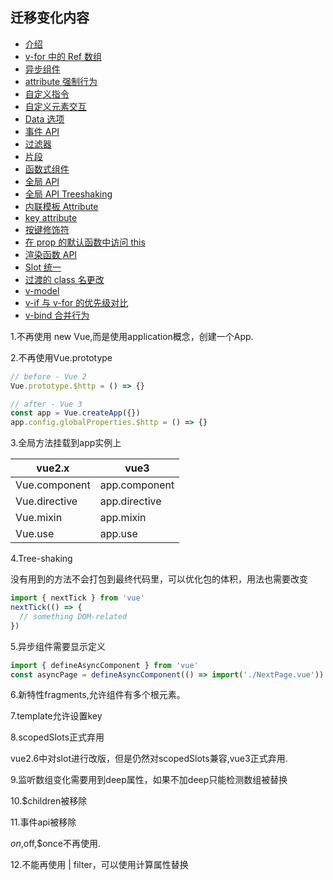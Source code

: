 ## 迁移变化内容

-   [介绍](https://www.bookstack.cn/read/vue-3.0-zh/15a0993c4926bec1.md)
-   [v-for 中的 Ref 数组](https://www.bookstack.cn/read/vue-3.0-zh/e171a635a4b49b03.md)
-   [异步组件](https://www.bookstack.cn/read/vue-3.0-zh/cd0b788c9e39cf48.md)
-   [attribute 强制行为](https://www.bookstack.cn/read/vue-3.0-zh/a1798e58e4dd5d8d.md)
-   [自定义指令](https://www.bookstack.cn/read/vue-3.0-zh/6c8f14446cde00fa.md)
-   [自定义元素交互](https://www.bookstack.cn/read/vue-3.0-zh/bf11790c67db7f03.md)
-   [Data 选项](https://www.bookstack.cn/read/vue-3.0-zh/eae1660ba011b414.md)
-   [事件 API](https://www.bookstack.cn/read/vue-3.0-zh/f3e04fad32d270d2.md)
-   [过滤器](https://www.bookstack.cn/read/vue-3.0-zh/b3c15fea5d9216ac.md)
-   [片段](https://www.bookstack.cn/read/vue-3.0-zh/311688527620a948.md)
-   [函数式组件](https://www.bookstack.cn/read/vue-3.0-zh/b62f3dbf0377a1eb.md)
-   [全局 API](https://www.bookstack.cn/read/vue-3.0-zh/b62e32b0a4722d1e.md)
-   [全局 API Treeshaking](https://www.bookstack.cn/read/vue-3.0-zh/9a639bd219402038.md)
-   [内联模板 Attribute](https://www.bookstack.cn/read/vue-3.0-zh/599cb7518d7ea915.md)
-   [key attribute](https://www.bookstack.cn/read/vue-3.0-zh/953f3b9719a0389a.md)
-   [按键修饰符](https://www.bookstack.cn/read/vue-3.0-zh/042235eaf42161b8.md)
-   [在 prop 的默认函数中访问 this](https://www.bookstack.cn/read/vue-3.0-zh/715c9fc8d10870ad.md)
-   [渲染函数 API](https://www.bookstack.cn/read/vue-3.0-zh/20f302abaeefe7e9.md)
-   [Slot 统一](https://www.bookstack.cn/read/vue-3.0-zh/84795b9f156c8e42.md)
-   [过渡的 class 名更改](https://www.bookstack.cn/read/vue-3.0-zh/e25d530df0347e9c.md)
-   [v-model](https://www.bookstack.cn/read/vue-3.0-zh/a6c964cc40610f48.md)
-   [v-if 与 v-for 的优先级对比](https://www.bookstack.cn/read/vue-3.0-zh/747373645ce0ba0b.md)
-   [v-bind 合并行为](https://www.bookstack.cn/read/vue-3.0-zh/a82844146d2a95a1.md)

1.不再使用 new Vue,而是使用application概念，创建一个App.

2.不再使用Vue.prototype

```js
// before - Vue 2
Vue.prototype.$http = () => {}

// after - Vue 3
const app = Vue.createApp({})
app.config.globalProperties.$http = () => {}
```

3.全局方法挂载到app实例上

| vue2.x        | vue3          |
| ------------- | ------------- |
| Vue.component | app.component |
| Vue.directive | app.directive |
| Vue.mixin     | app.mixin     |
| Vue.use       | app.use       |

4.Tree-shaking

没有用到的方法不会打包到最终代码里，可以优化包的体积，用法也需要改变

```js
import { nextTick } from 'vue'
nextTick(() => {
  // something DOM-related
})
```

5.异步组件需要显示定义

```js
import { defineAsyncComponent } from 'vue'
const asyncPage = defineAsyncComponent(() => import('./NextPage.vue'))
```

6.新特性fragments,允许组件有多个根元素。

7.template允许设置key

8.scopedSlots正式弃用

vue2.6中对slot进行改版，但是仍然对scopedSlots兼容,vue3正式弃用.

9.监听数组变化需要用到deep属性，如果不加deep只能检测数组被替换

10.$children被移除

11.事件api被移除

$on,$off,$once不再使用.

12.不能再使用 | filter，可以使用计算属性替换